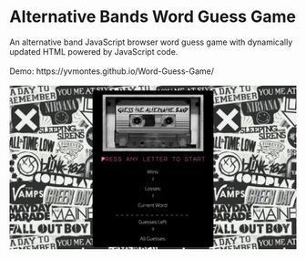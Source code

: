 <h1>Alternative Bands Word Guess Game</h1>
An alternative band JavaScript browser word guess game with dynamically updated HTML powered by JavaScript code.
<br /><br/>
Demo: https://yvmontes.github.io/Word-Guess-Game/ <br/><br/>

<img src="/assets/images/altbandscreen.png" width="850">
